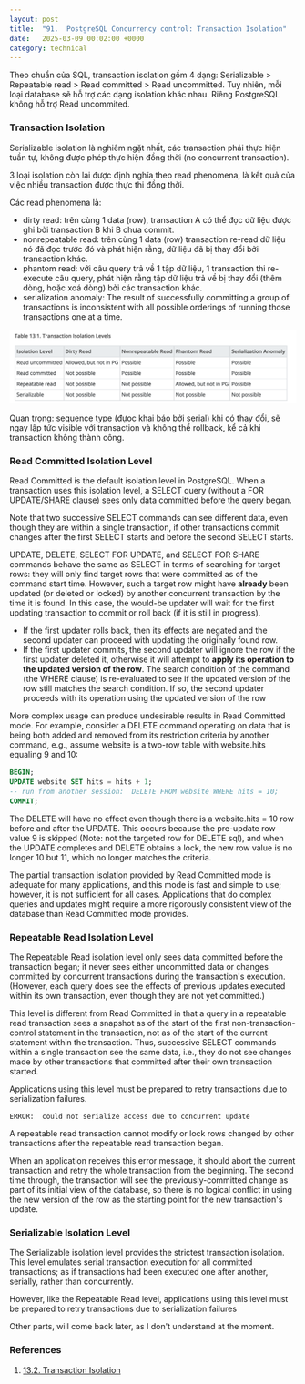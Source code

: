 ```yaml
---
layout: post
title:  "91.  PostgreSQL Concurrency control: Transaction Isolation"
date:   2025-03-09 00:02:00 +0000
category: technical
---
```

Theo chuẩn của SQL, transaction isolation gồm 4 dạng: Serializable > Repeatable read > Read committed > Read uncommitted. Tuy nhiên, mỗi loại database sẽ hỗ trợ các dạng isolation khác nhau. Riêng PostgreSQL không hỗ trợ Read uncommited. 

### Transaction Isolation 

Serializable isolation là nghiêm ngặt nhất, các transaction phải thực hiện tuần tự, không được phép thực hiện đồng thời (no concurrent transaction). 

3 loại isolation còn lại được định nghĩa theo read phenomena, là kết quả của việc nhiều transaction được thực thi đồng thời. 

Các read phenomena là: 
- dirty read: trên cùng 1 data (row), transaction A có thể đọc dữ liệu được ghi bởi transaction B khi B chưa commit.  
- nonrepeatable read: trên cùng 1 data (row) transaction re-read dữ liệu nó đã đọc trước đó và phát hiện rằng, dữ liệu đã bị thay đổi bởi transaction khác.
- phantom read: với câu query trả về 1 tập dữ liệu, 1 transaction thi re-execute câu query, phát hiện rằng tập dữ liệu trả về bị thay đổi (thêm dòng, hoặc xoá dòng) bởi các transaction khác.  
- serialization anomaly: The result of successfully committing a group of transactions is inconsistent with all possible orderings of running those transactions one at a time.

![alt text](/assets/images/2025/89_transaction_isolation_level.png)

Quan trọng: sequence type (đựoc khai báo bởi serial) khi có thay đổi, sẽ ngay lập tức visible với transaction và không thể rollback, kể cả khi transaction không thành công. 

### Read Committed Isolation Level
Read Committed is the default isolation level in PostgreSQL. When a transaction uses this isolation level, a SELECT query (without a FOR UPDATE/SHARE clause) sees only data committed before the query began. 

Note that two successive SELECT commands can see different data, even though they are within a single transaction, if other transactions commit changes after the first SELECT starts and before the second SELECT starts.

UPDATE, DELETE, SELECT FOR UPDATE, and SELECT FOR SHARE commands behave the same as SELECT in terms of searching for target rows: they will only find target rows that were committed as of the command start time. However, such a target row might have **already** been updated (or deleted or locked) by another concurrent transaction by the time it is found. In this case, the would-be updater will wait for the first updating transaction to commit or roll back (if it is still in progress).
- If the first updater rolls back, then its effects are negated and the second updater can proceed with updating the originally found row.
- If the first updater commits, the second updater will ignore the row if the first updater deleted it, otherwise it will attempt to **apply its operation to the updated version of the row**. The search condition of the command (the WHERE clause) is re-evaluated to see if the updated version of the row still matches the search condition. If so, the second updater proceeds with its operation using the updated version of the row


More complex usage can produce undesirable results in Read Committed mode. For example, consider a DELETE command operating on data that is being both added and removed from its restriction criteria by another command, e.g., assume website is a two-row table with website.hits equaling 9 and 10:
```sql 
BEGIN;
UPDATE website SET hits = hits + 1;
-- run from another session:  DELETE FROM website WHERE hits = 10;
COMMIT;
```
The DELETE will have no effect even though there is a website.hits = 10 row before and after the UPDATE. This occurs because the pre-update row value 9 is skipped (Note: not the targeted row for DELETE sql), and when the UPDATE completes and DELETE obtains a lock, the new row value is no longer 10 but 11, which no longer matches the criteria.

The partial transaction isolation provided by Read Committed mode is adequate for many applications, and this mode is fast and simple to use; however, it is not sufficient for all cases. Applications that do complex queries and updates might require a more rigorously consistent view of the database than Read Committed mode provides.

### Repeatable Read Isolation Level
The Repeatable Read isolation level only sees data committed before the transaction began; it never sees either uncommitted data or changes committed by concurrent transactions during the transaction's execution. (However, each query does see the effects of previous updates executed within its own transaction, even though they are not yet committed.) 

This level is different from Read Committed in that a query in a repeatable read transaction sees a snapshot as of the start of the first non-transaction-control statement in the transaction, not as of the start of the current statement within the transaction. Thus, successive SELECT commands within a single transaction see the same data, i.e., they do not see changes made by other transactions that committed after their own transaction started.

Applications using this level must be prepared to retry transactions due to serialization failures.

```
ERROR:  could not serialize access due to concurrent update
```

A repeatable read transaction cannot modify or lock rows changed by other transactions after the repeatable read transaction began.

When an application receives this error message, it should abort the current transaction and retry the whole transaction from the beginning. The second time through, the transaction will see the previously-committed change as part of its initial view of the database, so there is no logical conflict in using the new version of the row as the starting point for the new transaction's update.


### Serializable Isolation Level 
The Serializable isolation level provides the strictest transaction isolation. This level emulates serial transaction execution for all committed transactions; as if transactions had been executed one after another, serially, rather than concurrently.

However, like the Repeatable Read level, applications using this level must be prepared to retry transactions due to serialization failures

Other parts, will come back later, as I don't understand at the moment.

### References 
1. [13.2. Transaction Isolation](https://www.postgresql.org/docs/16/transaction-iso.html)
